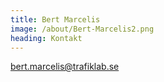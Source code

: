 ```yaml
---
title: Bert Marcelis
image: /about/Bert-Marcelis2.png
heading: Kontakt
---
```

<a href="bert.marcelis@trafiklab.se">bert.marcelis@trafiklab.se</a>
